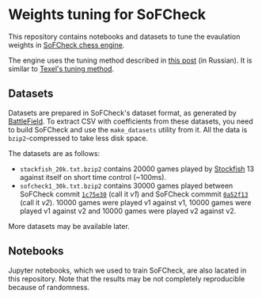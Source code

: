 # Weights tuning for SoFCheck

This repository contains notebooks and datasets to tune the evaulation weights in
[SoFCheck chess engine][1].

The engine uses the tuning method described in [this post][2] (in Russian). It is similar to
[Texel's tuning method][3].

## Datasets

Datasets are prepared in SoFCheck's dataset format, as generated by [BattleField][4]. To extract
CSV with coefficients from these datasets, you need to build SoFCheck and use the `make_datasets`
utility from it. All the data is `bzip2`-compressed to take less disk space.

The datasets are as follows:

- `stockfish_20k.txt.bzip2` contains 20000 games played by [Stockfish][5] 13 against itself on short
time control (~100ms).
- `sofcheck1_30k.txt.bzip2` contains 30000 games played between SoFCheck commit [`1c75e30`][6] (call
it _v1_) and SoFCheck commmit [`0a52f13`][7] (call it _v2_). 10000 games were played v1 against v1,
10000 games were played v1 against v2 and 10000 games were played v2 against v2.

More datasets may be available later.

## Notebooks

Jupyter notebooks, which we used to train SoFCheck, are also lacated in this repository. Note that
the results may be not completely reproducible because of randomness.

[1]: https://github.com/alex65536/sofcheck
[2]: https://habr.com/ru/post/305604/
[3]: https://www.chessprogramming.org/Texel%27s_Tuning_Method
[4]: https://github.com/alex65536/sofcheck-engine-tester/tree/master/battlefield
[5]: https://stockfishchess.org
[6]: https://github.com/alex65536/sofcheck/tree/1c75e3088d146f12186b31cfece738db63b7857e
[7]: https://github.com/alex65536/sofcheck/tree/0a52f1392d124d912da1fb16a27526e2412c5c27
